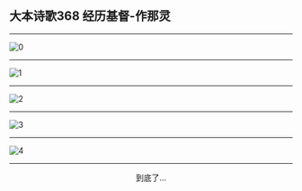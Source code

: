 
## 大本诗歌368 经历基督-作那灵
        
<div id="aplayer0"></div>

---

<img alt="0" data-original="https://cdn.jsdelivr.net/gh/k34869/shi/data/d0368/0">

---

<img alt="1" data-original="https://cdn.jsdelivr.net/gh/k34869/shi/data/d0368/1">

---

<img alt="2" data-original="https://cdn.jsdelivr.net/gh/k34869/shi/data/d0368/2">

---

<img alt="3" data-original="https://cdn.jsdelivr.net/gh/k34869/shi/data/d0368/3">

---

<img alt="4" data-original="https://cdn.jsdelivr.net/gh/k34869/shi/data/d0368/4">

---

<p style="text-align: center">到底了...</p>

<script src="/js/dist-view.js"></script>

<script>
MAIN.id = 'd0368';
        
const ap0 = new APlayer({
    container: document.getElementById('aplayer0'),
    volume: 1,
    loop: 'none',
    preload: 'none',
    audio: [{
        name: '大本诗歌368.mp3',
        artist: '大本诗歌',
        url: 'https://res.wx.qq.com/voice/getvoice?mediaid=MzI0NTk3MDM5M18yMjQ3NDkyMDMx',
        cover: '/favicon'
    }]
});
</script>

